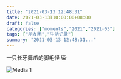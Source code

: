 ```yaml
---
title: "2021-03-13 12:48:31"
date: 2021-03-13T10:00:00+08:00
draft: false
categories: ["moments","2021","2021-03"]
tags: ["朋友圈","生活记录"]
summary: "2021-03-13 12:48:31..."
---
```


一只长牙舞爪的脚毛怪 😸

![Media 1](/Moments/photos/2021-03-13/202103131248310.jpg)

